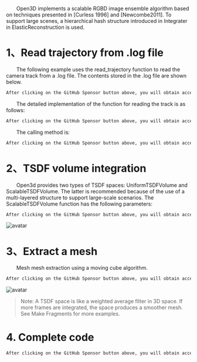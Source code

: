    Open3D implements a scalable RGBD image ensemble algorithm based on techniques presented in [Curless 1996] and [Newcombe2011]. To support large scenes, a hierarchical hash structure introduced in Integrater in ElasticReconstruction is used. 

#   1、Read trajectory from .log file 

   The following example uses the read_trajectory function to read the camera track from a .log file. The contents stored in the .log file are shown below. 

  ```python  
After clicking on the GitHub Sponsor button above, you will obtain access permissions to my private code repository ( https://github.com/slowlon/my_code_bar ) to view this blog code. By searching the code number of this blog, you can find the code you need, code number is: 202402030957442564
  ```  
   The detailed implementation of the function for reading the track is as follows: 

  ```python  
After clicking on the GitHub Sponsor button above, you will obtain access permissions to my private code repository ( https://github.com/slowlon/my_code_bar ) to view this blog code. By searching the code number of this blog, you can find the code you need, code number is: 202402030957442564
  ```  
   The calling method is: 

  ```python  
After clicking on the GitHub Sponsor button above, you will obtain access permissions to my private code repository ( https://github.com/slowlon/my_code_bar ) to view this blog code. By searching the code number of this blog, you can find the code you need, code number is: 202402030957442564
  ```  
#   2、TSDF volume integration 

   Open3d provides two types of TSDF spaces: UniformTSDFVolume and ScalableTSDFVolume. The latter is recommended because of the use of a multi-layered structure to support large-scale scenarios. The ScalableTSDFVolume function has the following parameters: 

  ```python  
After clicking on the GitHub Sponsor button above, you will obtain access permissions to my private code repository ( https://github.com/slowlon/my_code_bar ) to view this blog code. By searching the code number of this blog, you can find the code you need, code number is: 202402030957442564
  ```  
 ![avatar]( 406797c685cc4593a73cca115de1cf37.png) 

#   3、Extract a mesh 

   Mesh mesh extraction using a moving cube algorithm. 

  ```python  
After clicking on the GitHub Sponsor button above, you will obtain access permissions to my private code repository ( https://github.com/slowlon/my_code_bar ) to view this blog code. By searching the code number of this blog, you can find the code you need, code number is: 202402030957442564
  ```  
 ![avatar]( ef7710b5991948e7837ea29f6afe4a4b.png) 

>  Note: A TSDF space is like a weighted average filter in 3D space. If more frames are integrated, the space produces a smoother mesh. See Make Fragments for more examples. 

#   4. Complete code 

  ```python  
After clicking on the GitHub Sponsor button above, you will obtain access permissions to my private code repository ( https://github.com/slowlon/my_code_bar ) to view this blog code. By searching the code number of this blog, you can find the code you need, code number is: 202402030957442564
  ```  
